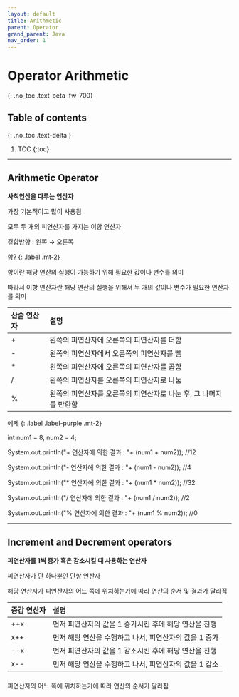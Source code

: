 ```yaml
---
layout: default
title: Arithmetic
parent: Operator
grand_parent: Java
nav_order: 1
---
```


# Operator Arithmetic
{: .no_toc .text-beta .fw-700}

## Table of contents
{: .no_toc .text-delta }

1. TOC
{:toc}

---

## Arithmetic Operator

**사칙연산을 다루는 연산자**

가장 기본적이고 많이 사용됨

모두 두 개의 피연산자를 가지는 이항 연산자

결합방향 : 왼쪽 &#8594; 오른쪽

항?
{: .label .mt-2}
<div class="code-example" markdown="1">
항이란 해당 연산의 실행이 가능하기 위해 필요한 값이나 변수를 의미

따라서 이항 연산자란 해당 연산의 실행을 위해서 두 개의 값이나 변수가 필요한 연산자를 의미
</div>

|산술 연산자 |	설명 |
|:----------|:------|
|+	|왼쪽의 피연산자에 오른쪽의 피연산자를 더함|
|-	|왼쪽의 피연산자에서 오른쪽의 피연산자를 뺌|
|*	|왼쪽의 피연산자에 오른쪽의 피연산자를 곱함|
|/	|왼쪽의 피연산자를 오른쪽의 피연산자로 나눔|
|%	|왼쪽의 피연산자를 오른쪽의 피연산자로 나눈 후, 그 나머지를 반환함|

예제
{: .label .label-purple .mt-2}
<div class="code-example" markdown="1">
int num1 = 8, num2 = 4;

System.out.println("+ 연산자에 의한 결과 : "+ (num1 + num2)); //12

System.out.println("- 연산자에 의한 결과 : "+ (num1 - num2)); //4

System.out.println("* 연산자에 의한 결과 : "+ (num1 * num2)); //32

System.out.println("/ 연산자에 의한 결과 : "+ (num1 / num2)); //2

System.out.println("% 연산자에 의한 결과 : "+ (num1 % num2)); //0
</div>

---

## Increment and Decrement operators

**피연산자를 1씩 증가 혹은 감소시킬 때 사용하는 연산자**

피연산자가 단 하나뿐인 단항 연산자

해당 연산자가 피연산자의 어느 쪽에 위치하는가에 따라 연산의 순서 및 결과가 달라짐

| 증감 연산자	| 설명 |
|:----------|:------|
|++x	| 먼저 피연산자의 값을 1 증가시킨 후에 해당 연산을 진행|
|x++	|먼저 해당 연산을 수행하고 나서, 피연산자의 값을 1 증가|
|--x	|먼저 피연산자의 값을 1 감소시킨 후에 해당 연산을 진행|
|x--	|먼저 해당 연산을 수행하고 나서, 피연산자의 값을 1 감소|

### 

피연산자의 어느 쪽에 위치하는가에 따라 연산의 순서가 달라짐
